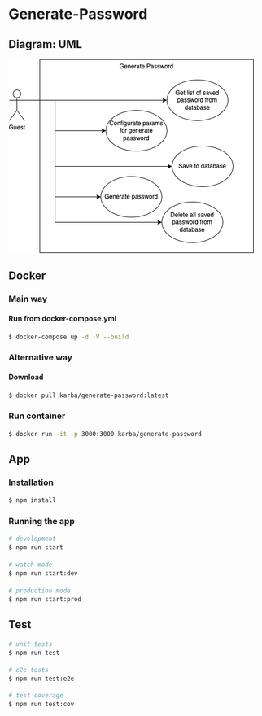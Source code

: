 # Generate-Password

## Diagram: UML
![Diagram: UML](./materials/generated-password.jpeg "Diagram: UML")

## Docker

### Main way

#### Run from docker-compose.yml
```bash
$ docker-compose up -d -V --build 
```

### Alternative way

#### Download
```bash
$ docker pull karba/generate-password:latest
```

### Run container
```bash
$ docker run -it -p 3000:3000 karba/generate-password
```

## App
### Installation

```bash
$ npm install
```

### Running the app

```bash
# development
$ npm run start

# watch mode
$ npm run start:dev

# production mode
$ npm run start:prod
```

## Test

```bash
# unit tests
$ npm run test

# e2e tests
$ npm run test:e2e

# test coverage
$ npm run test:cov
```
